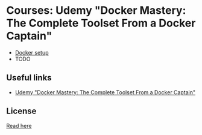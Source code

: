 # Courses: Udemy "Docker Mastery: The Complete Toolset From a Docker Captain" #

* [Docker setup](docker-setup/README.md)
* TODO

## Useful links ##

* [Udemy "Docker Mastery: The Complete Toolset From a Docker Captain"](https://www.udemy.com/docker-mastery/learn/v4/)

## License ##

[Read here](LICENSE)
